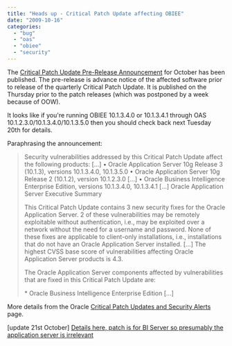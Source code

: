 ```yaml
---
title: "Heads up - Critical Patch Update affecting OBIEE"
date: "2009-10-16"
categories: 
  - "bug"
  - "oas"
  - "obiee"
  - "security"
---
```


The [Critical Patch Update Pre-Release Announcement](http://www.oracle.com/technology/deploy/security/critical-patch-updates/cpuoct2009.html) for October has been published. The pre-release is advance notice of the affected software prior to release of the quarterly Critical Patch Update. It is published on the Thursday prior to the patch releases (which was postponed by a week because of OOW).

It looks like if you're running OBIEE 10.1.3.4.0 or 10.1.3.4.1 through OAS 10.1.2.3.0/10.1.3.4.0/10.1.3.5.0 then you should check back next Tuesday 20th for details.

Paraphrasing the announcement:

> Security vulnerabilities addressed by this Critical Patch Update affect the following products: \[...\] • Oracle Application Server 10g Release 3 (10.1.3), versions 10.1.3.4.0, 10.1.3.5.0 • Oracle Application Server 10g Release 2 (10.1.2), version 10.1.2.3.0 \[...\] • Oracle Business Intelligence Enterprise Edition, versions 10.1.3.4.0, 10.1.3.4.1 \[...\] Oracle Application Server Executive Summary
> 
> This Critical Patch Update contains 3 new security fixes for the Oracle Application Server. 2 of these vulnerabilities may be remotely exploitable without authentication, i.e., may be exploited over a network without the need for a username and password. None of these fixes are applicable to client-only installations, i.e., installations that do not have an Oracle Application Server installed. \[...\] The highest CVSS base score of vulnerabilities affecting Oracle Application Server products is 4.3.
> 
> The Oracle Application Server components affected by vulnerabilities that are fixed in this Critical Patch Update are:
> 
> \* Oracle Business Intelligence Enterprise Edition \[...\]

More details from the Oracle [Critical Patch Updates and Security Alerts](http://www.oracle.com/technology/deploy/security/alerts.htm) page.

\[update 21st October\] [Details here, patch is for BI Server so presumably the application server is irrelevant](/2009/10/21/critical-patch-update-obiee-vuln-cve-2009-1990/)
